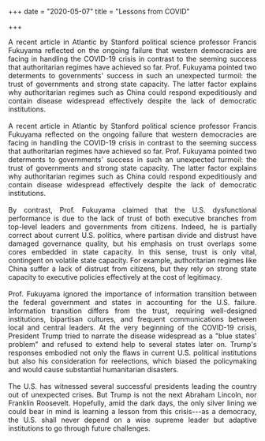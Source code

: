 +++
date = "2020-05-07"
title = "Lessons from COVID"

+++



 <div style="text-align: justify">A recent article in Atlantic by Stanford political science professor Francis Fukuyama reflected on the ongoing failure that western democracies are facing in handling the COVID-19 crisis in contrast to the seeming success that authoritarian regimes have achieved so far. Prof. Fukuyama pointed two determents to governments' success in such an unexpected turmoil: the trust of governments and strong state capacity. The latter factor explains why authoritarian regimes such as China could respond expeditiously and contain disease widespread effectively despite the lack of democratic institutions.  </div>



<br>







<div style="text-align: justify"> A recent article in Atlantic by Stanford political science professor Francis Fukuyama reflected on the ongoing failure that western democracies are facing in handling the COVID-19 crisis in contrast to the seeming success that authoritarian regimes have achieved so far. Prof. Fukuyama pointed two determents to governments' success in such an unexpected turmoil: the trust of governments and strong state capacity. The latter factor explains why authoritarian regimes such as China could respond expeditiously and contain disease widespread effectively despite the lack of democratic institutions.</div>



<br>









<div style="text-align: justify"> By contrast, Prof. Fukuyama claimed that the U.S. dysfunctional performance is due to the lack of trust of both executive branches from top-level leaders and governments from citizens. Indeed, he is partially correct about current U.S. politics, where partisan divide and distrust have damaged governance quality, but his emphasis on trust overlaps some cores embedded in state capacity. In this sense, trust is only vital, contingent on volatile state capacity. For example, authoritarian regimes like China suffer a lack of distrust from citizens, but they rely on strong state capacity to executive policies effectively at the cost of legitimacy. </div>



<br>











<div style="text-align: justify">Prof. Fukuyama ignored the importance of information transition between the federal government and states in accounting for the U.S. failure. Information transition differs from the trust, requiring well-designed institutions, bipartisan cultures, and frequent communications between local and central leaders. At the very beginning of the COVID-19 crisis, President Trump tried to narrate the disease widespread as a "blue states' problem" and refused to extend help to several states later on. Trump's responses embodied not only the flaws in current U.S. political institutions but also his consideration for reelections, which biased the policymaking and would cause substantial humanitarian disasters. </div>



<br>





 <div style="text-align: justify">The U.S. has witnessed several successful presidents leading the country out of unexpected crises. But Trump is not the next Abraham Lincoln, nor Franklin Roosevelt. Hopefully, amid the dark days, the only silver lining we could bear in mind is learning a lesson from this crisis---as a democracy, the U.S. shall never depend on a wise supreme leader but adaptive institutions to go through future challenges.


